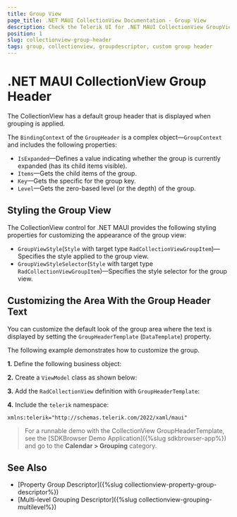 ```yaml
---
title: Group View
page_title: .NET MAUI CollectionView Documentation - Group View
description: Check the Telerik UI for .NET MAUI CollectionView GroupView's BindingContext properties and how to define a custom GroupHeaderTemplate.
position: 1
slug: collectionview-group-header
tags: group, collectionview, groupdescriptor, custom group header
---
```


# .NET MAUI CollectionView Group Header

The CollectionView has a default group header that is displayed when grouping is applied.

The `BindingContext` of the `GroupHeader` is a complex object&mdash;`GroupContext` and includes the following properties:

- `IsExpanded`&mdash;Defines a value indicating whether the group is currently expanded (has its child items visible).
- `Items`&mdash;Gets the child items of the group.
- `Key`&mdash;Gets the specific for the group key.
- `Level`&mdash;Gets the zero-based level (or the depth) of the group.

## Styling the Group View

The CollectionView control for .NET MAUI provides the following styling properties for customizing the appearance of the group view:

* `GroupViewStyle`(`Style` with target type `RadCollectionViewGroupItem`)&mdash;Specifies the style applied to the group view.
* `GroupViewStyleSelector`(`Style` with target type `RadCollectionViewGroupItem`)&mdash;Specifies the style selector for the group view.

## Customizing the Area With the Group Header Text

You can customize the default look of the group area where the text is displayed by setting the `GroupHeaderTemplate` (`DataTemplate`) property.

The following example demonstrates how to customize the group.

**1.** Define the following business object:

<snippet id='collectionview-datamodel' />

**2.** Create a `ViewModel` class as shown below:

<snippet id='collectionview-viewmodel' />

**3.** Add the `RadCollectionView` definition with `GroupHeaderTemplate`:

<snippet id='collectionview-group-header-template' />

**4.** Include the `telerik` namespace:

```XAML
xmlns:telerik="http://schemas.telerik.com/2022/xaml/maui" 
```

> For a runnable demo with the CollectionView GroupHeaderTemplate, see the [SDKBrowser Demo Application]({%slug sdkbrowser-app%}) and go to the **Calendar > Grouping** category.

## See Also

- [Property Group Descriptor]({%slug collectionview-property-group-descriptor%})
- [Multi-level Grouping Descriptor]({%slug collectionview-grouping-multilevel%})